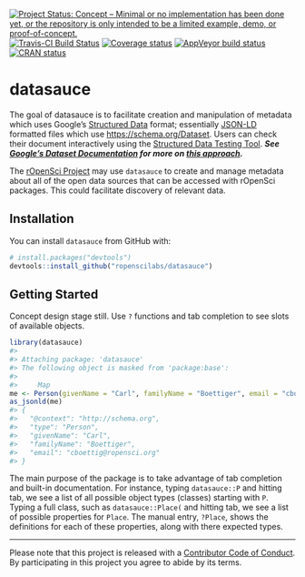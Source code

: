 
[![Project Status: Concept – Minimal or no implementation has been done
yet, or the repository is only intended to be a limited example, demo,
or
proof-of-concept.](https://img.shields.io/badge/repo%20status-concept-orange.svg)](http://www.repostatus.org/#concept)
[![Travis-CI Build
Status](https://travis-ci.org/ropenscilabs/datasauce.svg?branch=master)](https://travis-ci.org/ropenscilabs/datasauce)
[![Coverage
status](https://codecov.io/gh/ropenscilabs/datasauce/branch/master/graph/badge.svg)](https://codecov.io/github/ropenscilabs/datasauce?branch=master)
[![AppVeyor build
status](https://ci.appveyor.com/api/projects/status/github/ropenscilabs/datasauce?branch=master&svg=true)](https://ci.appveyor.com/project/ropenscilabs/datasauce)
[![CRAN
status](https://www.r-pkg.org/badges/version/datasauce)](https://cran.r-project.org/package=datasauce)

<!-- README.md is generated from README.Rmd. Please edit that file -->

# datasauce

The goal of datasauce is to facilitate creation and manipulation of
metadata which uses Google’s [Structured
Data](https://developers.google.com/search/docs/guides/intro-structured-data)
format; essentially [JSON-LD](https://json-ld.org) formatted files which
use <https://schema.org/Dataset>. Users can check their document
interactively using the [Structured Data Testing
Tool](https://search.google.com/structured-data/testing-tool). ***See
[Google’s Dataset
Documentation](https://developers.google.com/search/docs/data-types/dataset)
for more on [this
approach](https://ai.googleblog.com/2017/01/facilitating-discovery-of-public.html).***

The [rOpenSci Project](https://ropensci.org) may use `datasauce` to
create and manage metadata about all of the open data sources that can
be accessed with rOpenSci packages. This could facilitate discovery of
relevant data.

## Installation

You can install `datasauce` from GitHub with:

``` r
# install.packages("devtools")
devtools::install_github("ropenscilabs/datasauce")
```

## Getting Started

Concept design stage still. Use `?` functions and tab completion to see
slots of available objects.

``` r
library(datasauce)
#> 
#> Attaching package: 'datasauce'
#> The following object is masked from 'package:base':
#> 
#>     Map
me <- Person(givenName = "Carl", familyName = "Boettiger", email = "cboettig@ropensci.org")
as_jsonld(me)
#> {
#>   "@context": "http://schema.org",
#>   "type": "Person",
#>   "givenName": "Carl",
#>   "familyName": "Boettiger",
#>   "email": "cboettig@ropensci.org"
#> }
```

The main purpose of the package is to take advantage of tab completion
and built-in documentation. For instance, typing `datasauce::P` and
hitting tab, we see a list of all possible object types (classes)
starting with `P`. Typing a full class, such as `datasauce::Place(` and
hitting tab, we see a list of possible properties for `Place`. The
manual entry, `?Place`, shows the definitions for each of these
properties, along with there expected types.

-----

Please note that this project is released with a [Contributor Code of
Conduct](CODE_OF_CONDUCT.md). By participating in this project you agree
to abide by its terms.
